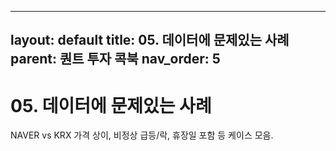 <!--/docs/quant/05-문제사례.md-->
---
layout: default
title: 05. 데이터에 문제있는 사례
parent: 퀀트 투자 콕북
nav_order: 5
---

# 05. 데이터에 문제있는 사례

NAVER vs KRX 가격 상이, 비정상 급등/락, 휴장일 포함 등 케이스 모음.
